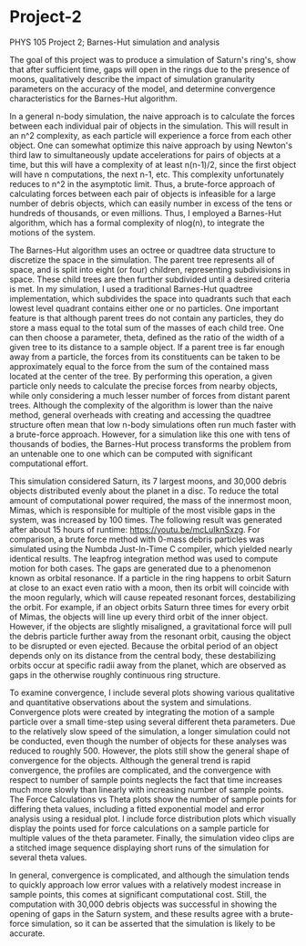 # Project-2
PHYS 105 Project 2; Barnes-Hut simulation and analysis 

The goal of this project was to produce a simulation of Saturn's ring's, show that after sufficient time, gaps will open in the rings due to the presence of moons, qualitatively describe the impact of simulation granularity parameters on the accuracy of the model, and determine convergence characteristics for the Barnes-Hut algorithm.

In a general n-body simulation, the naive approach is to calculate the forces between each individual pair of objects in the simulation. This will result in an n^2 complexity, as each particle will experience a force from each other object. One can somewhat optimize this naive approach by using Newton's third law to simultaneously update accelerations for pairs of objects at a time, but this will have a complexity of at least n(n-1)/2, since the first object will have n computations, the next n-1, etc. This complexity unfortunately reduces to n^2 in the asymptotic limit. Thus, a brute-force approach of calculating forces between each pair of objects is infeasible for a large number of debris objects, which can easily number in excess of the tens or hundreds of thousands, or even millions. Thus, I employed a Barnes-Hut algorithm, which has a formal complexity of nlog(n), to integrate the motions of the system.

The Barnes-Hut algorithm uses an octree or quadtree data structure to discretize the space in the simulation. The parent tree represents all of space, and is split into eight (or four) children, representing subdivisions in space. These child trees are then further subdivided until a desired criteria is met. In my simulation, I used a traditional Barnes-Hut quadtree implementation, which subdivides the space into quadrants such that each lowest level quadrant contains either one or no particles. One important feature is that although parent trees do not contain any particles, they do store a mass equal to the total sum of the masses of each child tree. One can then choose a parameter, theta, defined as the ratio of the width of a given tree to its distance to a sample object. If a parent tree is far enough away from a particle, the forces from its constituents can be taken to be approximately equal to the force from the sum of the contained mass located at the center of the tree. By performing this operation, a given particle only needs to calculate the precise forces from nearby objects, while only considering a much lesser number of forces from distant parent trees. Although the complexity of the algorithm is lower than the naive method, general overheads with creating and accessing the quadtree structure often mean that low n-body simulations often run much faster with a brute-force approach. However, for a simulation like this one with tens of thousands of bodies, the Barnes-Hut process transforms the problem from an untenable one to one which can be computed with significant computational effort.

This simulation considered Saturn, its 7 largest moons, and 30,000 debris objects distributed evenly about the planet in a disc. To reduce the total amount of computational power required, the mass of the innermost moon, Mimas, which is responsible for multiple of the most visible gaps in the system, was increased by 100 times. The following result was generated after about 15 hours of runtime: https://youtu.be/mcLuIknSxzg. For comparison, a brute force method with 0-mass debris particles was simulated using the Numbda Just-In-Time C compiler, which yielded nearly identical results. The leapfrog integration method was used to compute motion for both cases. The gaps are generated due to a phenomenon known as orbital resonance. If a particle in the ring happens to orbit Saturn at close to an exact even ratio with a moon, then its orbit will coincide with the moon regularly, which will cause repeated resonant forces, destabilizing the orbit. For example, if an object orbits Saturn three times for every orbit of Mimas, the objects will line up every third orbit of the inner object. However, if the objects are slightly misaligned, a gravitational force will pull the debris particle further away from the resonant orbit, causing the object to be disrupted or even ejected. Because the orbital period of an object depends only on its distance from the central body, these destabilizing orbits occur at specific radii away from the planet, which are observed as gaps in the otherwise roughly continuous ring structure.

To examine convergence, I include several plots showing various qualitative and quantitative observations about the system and simulations. Convergence plots were created by integrating the motion of a sample particle over a small time-step using several different theta parameters. Due to the relatively slow speed of the simulation, a longer simulation could not be conducted, even though the number of objects for these analyses was reduced to roughly 500. However, the plots still show the general shape of convergence for the objects. Although the general trend is rapid convergence, the profiles are complicated, and the convergence with respect to number of sample points neglects the fact that time increases much more slowly than linearly with increasing number of sample points. The Force Calculations vs Theta plots show the number of sample points for differing theta values, including a fitted exponential model and error analysis using a residual plot. I include force distribution plots which visually display the points used for force calculations on a sample particle for multiple values of the theta parameter. Finally, the simulation video clips are a stitched image sequence displaying short runs of the simulation for several theta values.

In general, convergence is complicated, and although the simulation tends to quickly approach low error values with a relatively modest increase in sample points, this comes at significant computational cost. Still, the computation with 30,000 debris objects was successful in showing the opening of gaps in the Saturn system, and these results agree with a brute-force simulation, so it can be asserted that the simulation is likely to be accurate.
